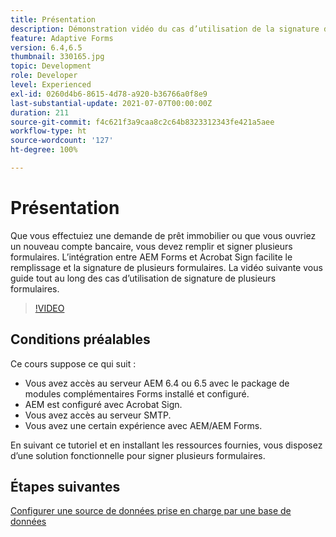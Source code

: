 ```yaml
---
title: Présentation
description: Démonstration vidéo du cas d’utilisation de la signature de plusieurs formulaires
feature: Adaptive Forms
version: 6.4,6.5
thumbnail: 330165.jpg
topic: Development
role: Developer
level: Experienced
exl-id: 0260d4b6-8615-4d78-a920-b36766a0f8e9
last-substantial-update: 2021-07-07T00:00:00Z
duration: 211
source-git-commit: f4c621f3a9caa8c2c64b8323312343fe421a5aee
workflow-type: ht
source-wordcount: '127'
ht-degree: 100%

---
```


# Présentation

Que vous effectuiez une demande de prêt immobilier ou que vous ouvriez un nouveau compte bancaire, vous devez remplir et signer plusieurs formulaires. L’intégration entre AEM Forms et Acrobat Sign facilite le remplissage et la signature de plusieurs formulaires.
La vidéo suivante vous guide tout au long des cas d’utilisation de signature de plusieurs formulaires.

>[!VIDEO](https://video.tv.adobe.com/v/330165?quality=12&learn=on)

## Conditions préalables

Ce cours suppose ce qui suit :

* Vous avez accès au serveur AEM 6.4 ou 6.5 avec le package de modules complémentaires Forms installé et configuré.
* AEM est configuré avec Acrobat Sign.
* Vous avez accès au serveur SMTP.
* Vous avez une certain expérience avec AEM/AEM Forms.

En suivant ce tutoriel et en installant les ressources fournies, vous disposez d’une solution fonctionnelle pour signer plusieurs formulaires.

## Étapes suivantes

[Configurer une source de données prise en charge par une base de données](./configure-data-source.md)
